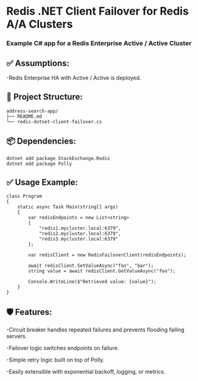 # Redis .NET Client Failover for Redis A/A Clusters

### Example C# app for a Redis Enterprise Active / Active Cluster

## ✅ Assumptions:
-Redis Enterprise HA with Active / Active is deployed.

## 📁 Project Structure:
```
address-search-app/
├── README.md
└── redis-dotnet-client-failover.cs
```

## 📦 Dependencies:
```
dotnet add package StackExchange.Redis
dotnet add package Polly
```
## ✅ Usage Example:
```
class Program
{
    static async Task Main(string[] args)
    {
        var redisEndpoints = new List<string>
        {
            "redis1.mycluster.local:6379",
            "redis2.mycluster.local:6379",
            "redis3.mycluster.local:6379"
        };

        var redisClient = new RedisFailoverClient(redisEndpoints);

        await redisClient.SetValueAsync("foo", "bar");
        string value = await redisClient.GetValueAsync("foo");

        Console.WriteLine($"Retrieved value: {value}");
    }
}
```
## 🛡 Features:

-Circuit breaker handles repeated failures and prevents flooding failing servers.

-Failover logic switches endpoints on failure.

-Simple retry logic built on top of Polly.

-Easily extensible with exponential backoff, logging, or metrics.
